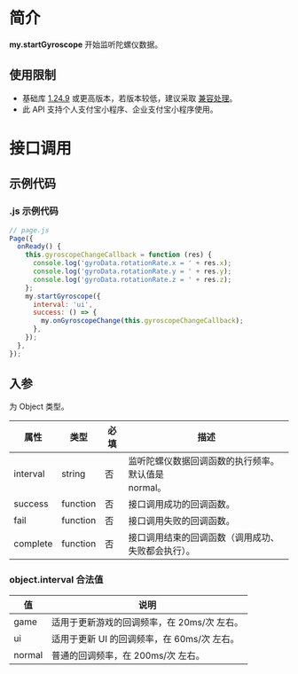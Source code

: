 # 简介

**my.startGyroscope** 开始监听陀螺仪数据。

## 使用限制

- 基础库 [1.24.9](https://opendocs.alipay.com/mini/framework/lib) 或更高版本，若版本较低，建议采取 [兼容处理](https://opendocs.alipay.com/mini/framework/compatibility)。
- 此 API 支持个人支付宝小程序、企业支付宝小程序使用。

# 接口调用

## 示例代码

### .js 示例代码

```javascript
// page.js
Page({
  onReady() {
    this.gyroscopeChangeCallback = function (res) {
      console.log('gyroData.rotationRate.x = ' + res.x);
      console.log('gyroData.rotationRate.y = ' + res.y);
      console.log('gyroData.rotationRate.z = ' + res.z);
    };
    my.startGyroscope({
      interval: 'ui',
      success: () => {
        my.onGyroscopeChange(this.gyroscopeChangeCallback);
      },
    });
  },
});
```

## 入参

为 Object 类型。

| **属性** | **类型** | **必填** | **描述** |
| --- | --- | --- | --- |
| interval | string | 否 | 监听陀螺仪数据回调函数的执行频率。默认值是<br />normal。 |
| success | function | 否 | 接口调用成功的回调函数。 |
| fail | function | 否 | 接口调用失败的回调函数。 |
| complete | function | 否 | 接口调用结束的回调函数（调用成功、失败都会执行）。 |

### object.interval 合法值

| **值** | **说明**                                    |
| ------ | ------------------------------------------- |
| game   | 适用于更新游戏的回调频率，在 20ms/次 左右。 |
| ui     | 适用于更新 UI 的回调频率，在 60ms/次 左右。 |
| normal | 普通的回调频率，在 200ms/次 左右。          |
